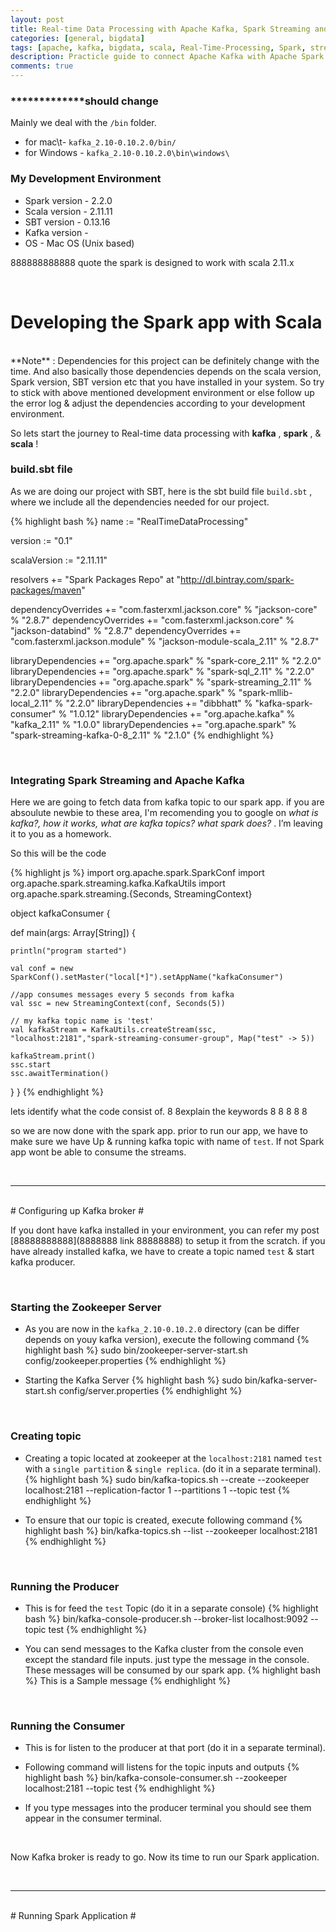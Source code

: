 ```yaml
---
layout: post
title: Real-time Data Processing with Apache Kafka, Spark Streaming and Scala
categories: [general, bigdata]
tags: [apache, kafka, bigdata, scala, Real-Time-Processing, Spark, streaming]
description: Practicle guide to connect Apache Kafka with Apache Spark using Scala, for real-time processing.
comments: true
---
```


### *************should change ###
Mainly we deal with the `/bin` folder.

  - for mac\t- `kafka_2.10-0.10.2.0/bin/`
  - for Windows - `kafka_2.10-0.10.2.0\bin\windows\`


### My Development Environment ###

  - Spark version 	- 2.2.0
  - Scala version	- 2.11.11
  - SBT version 	- 0.13.16
  - Kafka version 	-
  - OS 				- Mac OS (Unix based)

  888888888888 quote the spark is designed to work with scala 2.11.x

<br>

# Developing the Spark app with Scala #
<br>
**Note** : Dependencies for this project can be definitely change with the time. And also basically those dependencies depends on the scala version, Spark version, SBT version etc that you have installed in your system. So try to stick with above mentioned development environment or else follow up the error log & adjust the dependencies according to your development environment.

<br>

So lets start the journey to Real-time data processing with **kafka** , **spark** , & **scala** !

### build.sbt file ###

As we are doing our project with SBT, here is the sbt build file `build.sbt` , where we include all the dependencies needed for our project.

{% highlight bash %}
  name := "RealTimeDataProcessing"

  version := "0.1"

  scalaVersion := "2.11.11"

  resolvers += "Spark Packages Repo" at "http://dl.bintray.com/spark-packages/maven"

  dependencyOverrides += "com.fasterxml.jackson.core" % "jackson-core" % "2.8.7"
  dependencyOverrides += "com.fasterxml.jackson.core" % "jackson-databind" % "2.8.7"
  dependencyOverrides += "com.fasterxml.jackson.module" % "jackson-module-scala_2.11" % "2.8.7"

  libraryDependencies += "org.apache.spark" % "spark-core_2.11" % "2.2.0"
  libraryDependencies += "org.apache.spark" % "spark-sql_2.11" % "2.2.0"
  libraryDependencies += "org.apache.spark" % "spark-streaming_2.11" % "2.2.0"
  libraryDependencies += "org.apache.spark" % "spark-mllib-local_2.11" % "2.2.0"
  libraryDependencies += "dibbhatt" % "kafka-spark-consumer" % "1.0.12"
  libraryDependencies += "org.apache.kafka" % "kafka_2.11" % "1.0.0"
  libraryDependencies += "org.apache.spark" % "spark-streaming-kafka-0-8_2.11" % "2.1.0"
{% endhighlight %}

<br>

### Integrating Spark Streaming and Apache Kafka ###

Here we are going to fetch data from kafka topic to our spark app. if you are absoulute newbie to these area, I'm recomending you to google on _what is kafka?, how it works, what are kafka topics? what spark does?_ . I’m leaving it to you as a homework.

So this will be the code

{% highlight js %}
import org.apache.spark.SparkConf
import org.apache.spark.streaming.kafka.KafkaUtils
import org.apache.spark.streaming.{Seconds, StreamingContext}


object kafkaConsumer {

  def main(args: Array[String]) {

    println("program started")

    val conf = new SparkConf().setMaster("local[*]").setAppName("kafkaConsumer")

    //app consumes messages every 5 seconds from kafka
    val ssc = new StreamingContext(conf, Seconds(5))

    // my kafka topic name is 'test'
    val kafkaStream = KafkaUtils.createStream(ssc, "localhost:2181","spark-streaming-consumer-group", Map("test" -> 5))

    kafkaStream.print()
    ssc.start
    ssc.awaitTermination()

  }
}
{% endhighlight %}

lets identify what the code consist of.
8
8explain the keywords
8
8
8
8
8

so we are now done with the spark app. prior to run our app, we have to make sure we have Up & running kafka topic with name of `test`. If not Spark app wont be able to consume the streams.

  <br>

--------------

<br>
# Configuring up Kafka broker #

If you dont have kafka installed in your environment, you can refer my post [88888888888](8888888 link 88888888) to setup it from the scratch.
if you have already installed kafka, we have to create a topic named `test` & start kafka producer.

  <br>


### Starting the Zookeeper Server ###

  - As you are now in the `kafka_2.10-0.10.2.0` directory (can be differ depends on youy kafka version), execute the following command
  {% highlight bash %}
  sudo bin/zookeeper-server-start.sh config/zookeeper.properties
  {% endhighlight %}

  - Starting the Kafka Server
  {% highlight bash %}
  sudo bin/kafka-server-start.sh config/server.properties
  {% endhighlight %}

  <br>

### Creating topic ###

  - Creating a topic located at zookeeper at the `localhost:2181` named `test` with a `single partition` & `single replica`. (do it in a separate terminal).
  {% highlight bash %}
  sudo bin/kafka-topics.sh --create --zookeeper localhost:2181 --replication-factor 1 --partitions 1 --topic test
  {% endhighlight %}

  - To ensure that our topic is created, execute following command
  {% highlight bash %}
  bin/kafka-topics.sh --list --zookeeper localhost:2181
  {% endhighlight %}

  <br>

### Running the Producer ###

  - This is for feed the `test` Topic (do it in a separate console)
  {% highlight bash %}
  bin/kafka-console-producer.sh --broker-list localhost:9092 --topic test
  {% endhighlight %}

  - You can send messages to the Kafka cluster from the console even except the standard file inputs. just type the message in the console. These messages will be consumed by our spark app.
  {% highlight bash %}
  This is a Sample message
  {% endhighlight %}

  <br>

### Running the Consumer ###

  - This is for listen to the producer at that port (do it in a separate terminal).
  - Following command will listens for the topic inputs and outputs
    {% highlight bash %}
    bin/kafka-console-consumer.sh --zookeeper localhost:2181 --topic test
    {% endhighlight %}

  - If you type messages into the producer terminal you should see them appear in the consumer terminal.

  <br>

Now Kafka broker is ready to go. Now its time to run our Spark application.

  <br>

--------------

<br>
# Running Spark Application #
